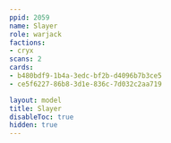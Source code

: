 ```yaml
---
ppid: 2059
name: Slayer
role: warjack
factions:
- cryx
scans: 2
cards:
- b480bdf9-1b4a-3edc-bf2b-d4096b7b3ce5
- ce5f6227-86b8-3d1e-836c-7d032c2aa719

layout: model
title: Slayer
disableToc: true
hidden: true
---
```

